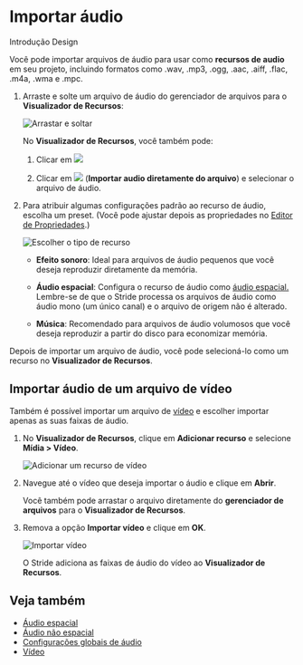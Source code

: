 # Importar áudio

<span class="badge text-bg-primary">Introdução</span>
<span class="badge text-bg-success">Design</span>

Você pode importar arquivos de áudio para usar como  **recursos de audio** em seu projeto,  incluindo formatos como .wav, .mp3, .ogg, .aac, .aiff, .flac, .m4a, .wma e .mpc.

1. Arraste e solte um arquivo de áudio do gerenciador de arquivos para o **Visualizador de Recursos**:

   ![Arrastar e soltar](media/import-setup-drag-and-drop-audio-to-asset-view.gif)

   No **Visualizador de Recursos**, você também pode:

   1. Clicar em ![](media/index-audio-add-new-asset-button.png)

   2. Clicar em ![](media/index-audio-import-audio-directly-from-file.png) (**Importar audio diretamente do arquivo**) e selecionar o arquivo de áudio.

2. Para atribuir algumas configurações padrão ao recurso de áudio, escolha um preset. (Você pode ajustar depois as propriedades no [Editor de Propriedades](audio-asset-properties.md).)

   ![Escolher o tipo de recurso](media/import-audio-choose-asset-type.png)

   * **Efeito sonoro**: Ideal para arquivos de áudio pequenos que você deseja reproduzir diretamente da memória.

   * **Áudio espacial**: Configura o recurso de áudio como [áudio espacial.](spatialized-audio.md) Lembre-se de que o Stride processa os arquivos de áudio como áudio mono (um único canal)  e o arquivo de origem não é alterado.

   * **Música**: Recomendado para arquivos de áudio volumosos que você deseja reproduzir a partir do disco para economizar memória.

Depois de importar um arquivo de áudio, você pode selecioná-lo como um recurso no **Visualizador de Recursos**.

## Importar áudio de um arquivo de vídeo

Também é possível importar um arquivo de [vídeo](../video/index.md) e escolher importar apenas as suas faixas de áudio.

1. No **Visualizador de Recursos**, clique em **Adicionar recurso** e selecione **Mídia > Vídeo**.

   ![Adicionar um recurso de vídeo](../video/media/add-video-asset.png)

2. Navegue até o vídeo que deseja importar o áudio e clique em **Abrir**.

   Você também pode arrastar o arquivo diretamente do **gerenciador de arquivos** para o **Visualizador de Recursos**.

3. Remova a opção **Importar vídeo** e clique em **OK**.

   ![Importar vídeo](media/import-audio-only.png)

   O Stride adiciona as faixas de áudio do vídeo ao **Visualizador de Recursos**.

## Veja também

* [Áudio espacial](spatialized-audio.md)
* [Áudio não espacial](non-spatialized-audio.md)
* [Configurações globais de áudio](global-audio-settings.md)
* [Vídeo](../video/index.md)